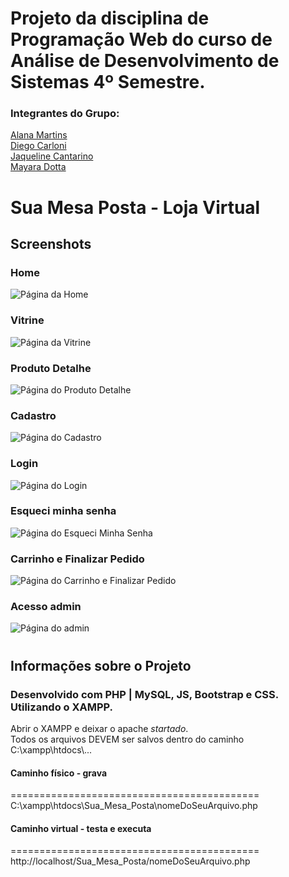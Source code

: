 # Projeto da disciplina de Programação Web do curso de Análise de Desenvolvimento de Sistemas 4º Semestre.    

### Integrantes do Grupo:
[Alana Martins](https://github.com/alanascmartins "GitHub")  
[Diego Carloni](https://github.com/diegocarloni "GitHub")  
[Jaqueline Cantarino](https://github.com/jaquecantarino "GitHub")  
[Mayara Dotta](https://github.com/DottaMP "GitHub")  
#
# Sua Mesa Posta - Loja Virtual

## Screenshots

### Home
![Página da Home](https://imgur.com/o0YUY9i.png "Home")

### Vitrine
![Página da Vitrine](https://imgur.com/GXqPEeN.png "Vitrine")

### Produto Detalhe
![Página do Produto Detalhe](https://imgur.com/XCGK6RU.png "Produto Detalhe")

### Cadastro
![Página do Cadastro](https://imgur.com/ml3iNQU.png "Cadastro")

### Login
![Página do Login](https://imgur.com/nIBfjiA.png "Login")

### Esqueci minha senha
![Página do Esqueci Minha Senha](https://imgur.com/O4Gy3u6.png "Esqueci Minha Senha")

### Carrinho e Finalizar Pedido
![Página do Carrinho e Finalizar Pedido](https://imgur.com/tuoe6io.png "Carrinho e Finalizar Pedido")

### Acesso admin
![Página do admin](https://imgur.com/JYQjC4p.png "Admin")
    
#

## Informações sobre o Projeto
### Desenvolvido com PHP | MySQL, JS, Bootstrap e CSS. Utilizando o XAMPP.

Abrir o XAMPP e deixar o apache *startado*.    
Todos os arquivos DEVEM ser salvos dentro do caminho C:\xampp\htdocs\\...      
     
#### Caminho físico - grava
===========================================    
C:\xampp\htdocs\Sua_Mesa_Posta\nomeDoSeuArquivo.php    
    
#### Caminho virtual - testa e executa    
===========================================    
http://localhost/Sua_Mesa_Posta/nomeDoSeuArquivo.php    